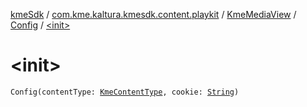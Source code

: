 [kmeSdk](../../../index.md) / [com.kme.kaltura.kmesdk.content.playkit](../../index.md) / [KmeMediaView](../index.md) / [Config](index.md) / [&lt;init&gt;](./-init-.md)

# &lt;init&gt;

`Config(contentType: `[`KmeContentType`](../../../com.kme.kaltura.kmesdk.ws.message.type/-kme-content-type/index.md)`, cookie: `[`String`](https://kotlinlang.org/api/latest/jvm/stdlib/kotlin/-string/index.html)`)`
